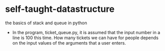

# self-taught-datastructure

the basics of stack and queue in python

* In the program, ticket_queue.py, it is assumed that the input number in a line is 100 this time. How many tickets we can have for people depends on the input values of the arguments that a user enters. 
